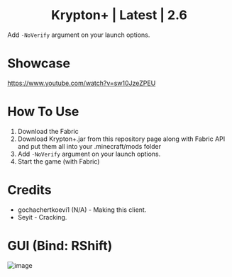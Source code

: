 <h1 align="center">Krypton+ | Latest | 2.6 </h1>

Add ```-NoVerify``` argument on your launch options.

# Showcase

https://www.youtube.com/watch?v=sw10JzeZPEU

# How To Use
1. Download the Fabric
2. Download Krypton+.jar from this repository page along with Fabric API and put them all into your .minecraft/mods folder
3. Add ```-NoVerify``` argument on your launch options.
4. Start the game (with Fabric)

# Credits
- gochachertkoevi1 (N/A) - Making this client.
- Seyit - Cracking.

# GUI (Bind: RShift)

![image](https://github.com/IseyitThe/Krypton-Plus/blob/main/GUI.png?raw=true)
